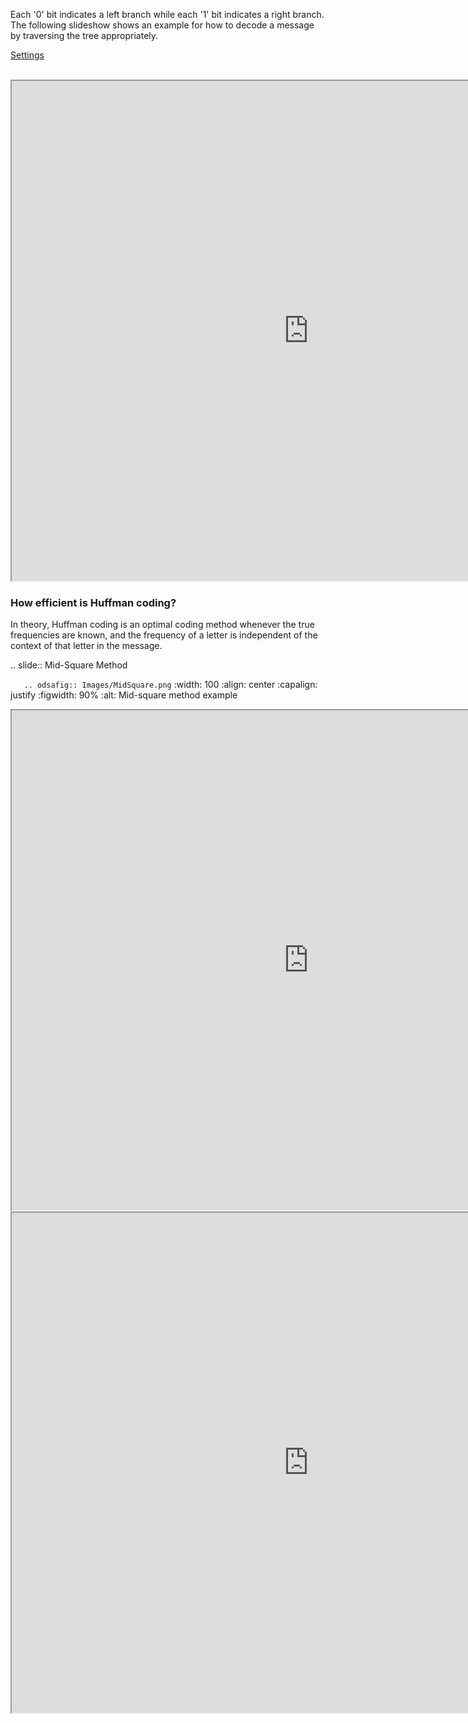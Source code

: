 Each '0' bit indicates a left branch while each '1' bit indicates a right branch. The following slideshow shows an example for how to decode a message by traversing the tree appropriately.

<link rel="stylesheet" type="text/css" href="https://global.codio.com/opendsa/v3/DataStructures/huffman.css"/>
<link rel="stylesheet" type="text/css" href="https://global.codio.com/opendsa/v3/AV/Binary/huffmanCON.css"/>

<div id="huffmanDecodeCON" class="ssAV">
<span class="jsavcounter"></span>
<a class="jsavsettings" href="#">Settings</a>
<div class="jsavcontrols"></div>
<p class="jsavoutput jsavline"></p>
<div class="jsavcanvas"></div>
</div>
<script type="text/javascript" src="https://global.codio.com/opendsa/v3/DataStructures/huffman.js"></script>
<script type="text/javascript" src="https://global.codio.com/opendsa/v3/AV/Binary/huffmanDecodeCON.js"></script>
<br/>


<iframe id="HuffmanDecodePRO_iframe" src="https://global.codio.com/opendsa/v3/Exercises/Binary/HuffmanDecodePRO.html?selfLoggingEnabled=false&localMode=true&JXOP-debug=true&JOP-lang=en&JXOP-code=java&scoringServerEnabled=false&threshold=5&amp;points=1.0&required=True" class="embeddedExercise" width="950" height="800" data-showhide="show" scrolling="yes" style="position: relative; top: 0px;">Your browser does not support iframes.</iframe>
<div style="display: none">{Check It!|assessment}(custom-huffmandecodepro)</div>




### How efficient is Huffman coding?

In theory, Huffman coding is an optimal coding method whenever the true frequencies are known, and the frequency of a letter is independent of the context of that letter in the message.

.. slide:: Mid-Square Method

```   .. odsafig:: Images/MidSquare.png```
      :width: 100
      :align: center
      :capalign: justify
      :figwidth: 90%
      :alt: Mid-square method example
<iframe id="MidSquare_iframe" src="https://global.codio.com/opendsa/v3/AV/Hashing/MidSquare.html?selfLoggingEnabled=false&localMode=true&JXOP-debug=true&JOP-lang=en&JXOP-code=java&scoringServerEnabled=false&threshold=5&amp;points=1.0&required=True" class="embeddedExercise" width="950" height="800" data-showhide="show" scrolling="yes" style="position: relative; top: 0px;">Your browser does not support iframes.</iframe>
<div style="display: none">{Check It!|assessment}(custom-midsquare)</div>

<iframe id="MidSquare1_iframe" src="https://global.codio.com/opendsa/v3/AV/Hashing/MidSquare1.html?selfLoggingEnabled=false&localMode=true&JXOP-debug=true&JOP-lang=en&JXOP-code=java&scoringServerEnabled=false&threshold=5&amp;points=1.0&required=True" class="embeddedExercise" width="950" height="800" data-showhide="show" scrolling="yes" style="position: relative; top: 0px;">Your browser does not support iframes.</iframe>
<div style="display: none">{Check It!|assessment}(custom-midsquare1)</div>
